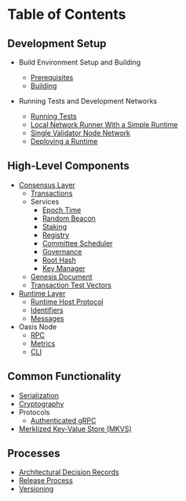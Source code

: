 # Table of Contents

<!-- This is a table of contents used for GitBook. -->

## Development Setup

* Build Environment Setup and Building
  * [Prerequisites](setup/prerequisites.md)
  * [Building](setup/building.md)

* Running Tests and Development Networks
  * [Running Tests](setup/running-tests.md)
  * [Local Network Runner With a Simple Runtime](setup/oasis-net-runner.md)
  * [Single Validator Node Network](setup/single-validator-node-network.md)
  * [Deploying a Runtime](setup/deploying-a-runtime.md)

## High-Level Components

* [Consensus Layer](consensus/index.md)
  * [Transactions](consensus/transactions.md)
  * Services
    * [Epoch Time](consensus/epochtime.md)
    * [Random Beacon](consensus/beacon.md)
    * [Staking](consensus/staking.md)
    * [Registry](consensus/registry.md)
    * [Committee Scheduler](consensus/scheduler.md)
    * [Governance](consensus/governance.md)
    * [Root Hash](consensus/roothash.md)
    * [Key Manager](consensus/keymanager.md)
  * [Genesis Document](consensus/genesis.md)
  * [Transaction Test Vectors](consensus/test-vectors.md)
* [Runtime Layer](runtime/index.md)
  * [Runtime Host Protocol](runtime/runtime-host-protocol.md)
  * [Identifiers](runtime/identifiers.md)
  * [Messages](runtime/messages.md)
* Oasis Node
  * [RPC](oasis-node/rpc.md)
  * [Metrics](oasis-node/metrics.md)
  * [CLI](oasis-node/cli.md)

## Common Functionality

* [Serialization](encoding.md)
* [Cryptography](crypto.md)
* Protocols
  * [Authenticated gRPC](authenticated-grpc.md)
* [Merklized Key-Value Store (MKVS)](mkvs.md)

## Processes

* [Architectural Decision Records](adr/index.md)
* [Release Process](release-process.md)
* [Versioning](versioning.md)
